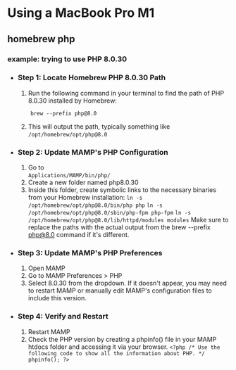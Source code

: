 # Using a MacBook Pro M1
## homebrew php  
### example: trying to use PHP 8.0.30

- ### Step 1: Locate Homebrew PHP 8.0.30 Path
    1. Run the following command in your terminal to find the path of PHP 8.0.30 installed by Homebrew:
    ```
        brew --prefix php@8.0
    
    ```
    2. This will output the path, typically something like `/opt/homebrew/opt/php@8.0`
       
- ### Step 2: Update MAMP's PHP Configuration
    1. Go to  
      ```
          Applications/MAMP/bin/php/
      ```
    2. Create a new folder named php8.0.30
    3. Inside this folder, create symbolic links to the necessary binaries from your Homebrew installation:
      ```
          ln -s /opt/homebrew/opt/php@8.0/bin/php php
      ```
      ```
           ln -s /opt/homebrew/opt/php@8.0/sbin/php-fpm php-fpm
      ```
      ```
          ln -s /opt/homebrew/opt/php@8.0/lib/httpd/modules modules
      ```
      Make sure to replace the paths with the actual output from the brew --prefix php@8.0 command if it's different.

- ### Step 3: Update MAMP's PHP Preferences
    1. Open MAMP
    2. Go to MAMP Preferences > PHP
    3. Select 8.0.30 from the dropdown. If it doesn't appear, you may need to restart MAMP or manually edit MAMP's configuration files to include this version.

- ### Step 4: Verify and Restart
    1. Restart MAMP
    2. Check the PHP version by creating a phpinfo() file in your MAMP htdocs folder and accessing it via your browser.
           ```
           <?php
              /* Use the following code to show all the information about PHP. */
              phpinfo();
            ?>
           ```
